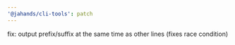 ```yaml
---
'@jahands/cli-tools': patch
---
```


fix: output prefix/suffix at the same time as other lines (fixes race condition)
